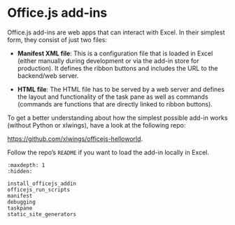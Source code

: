 # Office.js add-ins

Office.js add-ins are web apps that can interact with Excel. In their simplest form, they consist of just two files:

- **Manifest XML file**: This is a configuration file that is loaded in Excel (either manually during development or via the add-in store for production). It defines the ribbon buttons and includes the URL to the backend/web server.

- **HTML file**: The HTML file has to be served by a web server and defines the layout and functionality of the task pane as well as commands (commands are functions that are directly linked to ribbon buttons).

To get a better understanding about how the simplest possible add-in works (without Python or xlwings), have a look at the following repo:

https://github.com/xlwings/officejs-helloworld.

Follow the repo’s `README` if you want to load the add-in locally in Excel.

```{toctree}
:maxdepth: 1
:hidden:

install_officejs_addin
officejs_run_scripts
manifest
debugging
taskpane
static_site_generators
```
